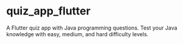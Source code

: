 # quiz_app_flutter
A Flutter quiz app with Java programming questions. Test your Java knowledge with easy, medium, and hard difficulty levels.
